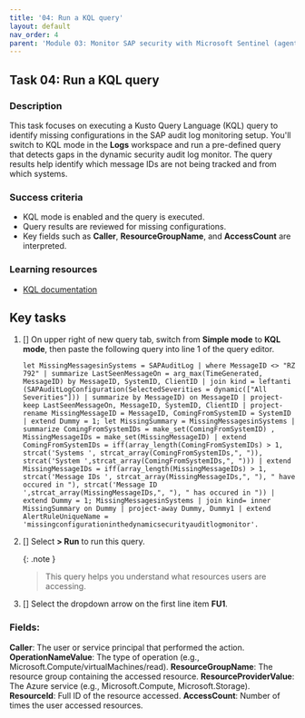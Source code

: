 ```yaml
---
title: '04: Run a KQL query'
layout: default
nav_order: 4
parent: 'Module 03: Monitor SAP security with Microsoft Sentinel (agent-based)'
---
```


## Task 04: Run a KQL query

### Description

This task focuses on executing a Kusto Query Language (KQL) query to identify missing configurations in the SAP audit log monitoring setup. You'll switch to KQL mode in the **Logs** workspace and run a pre-defined query that detects gaps in the dynamic security audit log monitor. The query results help identify which message IDs are not being tracked and from which systems.

### Success criteria

- KQL mode is enabled and the query is executed.
- Query results are reviewed for missing configurations.
- Key fields such as **Caller**, **ResourceGroupName**, and **AccessCount** are interpreted.

### Learning resources

- [KQL documentation](https://learn.microsoft.com/en-us/azure/data-explorer/kusto/query/)

## Key tasks

1. [] On upper right of new query tab, switch from **Simple mode** to **KQL mode**, then paste the following query into line 1 of the query editor.

    ```
    let MissingMessagesinSystems = SAPAuditLog | where MessageID <> "RZ 792" | summarize LastSeenMessageOn = arg_max(TimeGenerated, MessageID) by MessageID, SystemID, ClientID | join kind = leftanti (SAPAuditLogConfiguration(SelectedSeverities = dynamic(["All Severities"])) | summarize by MessageID) on MessageID | project-keep LastSeenMessageOn, MessageID, SystemID, ClientID | project-rename MissingMessageID = MessageID, ComingFromSystemID = SystemID | extend Dummy = 1; let MissingSummary = MissingMessagesinSystems | summarize ComingFromSystemIDs = make_set(ComingFromSystemID) , MissingMessageIDs = make_set(MissingMessageID) | extend ComingFromSystemIDs = iff(array_length(ComingFromSystemIDs) > 1, strcat('Systems ', strcat_array(ComingFromSystemIDs,", ")), strcat('System ',strcat_array(ComingFromSystemIDs,", "))) | extend MissingMessageIDs = iff(array_length(MissingMessageIDs) > 1, strcat('Message IDs ', strcat_array(MissingMessageIDs,", "), " have occured in "), strcat('Message ID ',strcat_array(MissingMessageIDs,", "), " has occured in ")) | extend Dummy = 1; MissingMessagesinSystems | join kind= inner MissingSummary on Dummy | project-away Dummy, Dummy1 | extend AlertRuleUniqueName = 'missingconfigurationinthedynamicsecurityauditlogmonitor'.
    ```

1. [] Select **> Run** to run this query.

    {: .note }
    > This query helps you understand what resources users are accessing.
    >

1. [] Select the dropdown arrow on the first line item **FU1**.

### Fields:
**Caller**: The user or service principal that performed the action.
**OperationNameValue**: The type of operation (e.g., Microsoft.Compute/virtualMachines/read).
**ResourceGroupName**: The resource group containing the accessed resource.
**ResourceProviderValue**: The Azure service (e.g., Microsoft.Compute, Microsoft.Storage).
**ResourceId**: Full ID of the resource accessed.
**AccessCount**: Number of times the user accessed resources.

<!--
### Mocked up results
Caller	ResourceGroupName	ResourceProviderValue	OperationNameValue	AccessCount
user1@contoso.com	RG-AppServices	Microsoft.Web	Microsoft.Web/sites/read	42
user2@contoso.com	RG-VMs	Microsoft.Compute	Microsoft.Compute/virtualMachines/read	35
admin@contoso.com	RG-Storage	Microsoft.Storage	Microsoft.Storage/storageAccounts/listKeys/action	18
user3@contoso.com	RG-Network	Microsoft.Network	Microsoft.Network/networkInterfaces/read	12

-->
